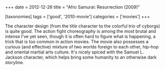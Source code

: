 +++
date = 2012-12-26
title = "Afro Samurai: Resurrection (2009)"

[taxonomies]
tags = ['good', '2010-movie']
categories = ['movies']
+++

The character design (from the title character to the colorful trio of
cyborgs) is quite good. The action fight choreography is among the most
brutal and intense I\'ve yet seen, though it is often hard to figure
what is happening, a trick that is too common in action movies. The
movie also possesses a curious (and effective) mixture of two worlds
foreign to each other, hip-hop and oriental martial arts culture. It\'s
nicely spiced with the Samuel L. Jackson character, which helps bring
some humanity to an otherwise dark storyline.
